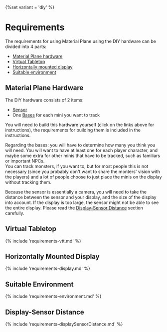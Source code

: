 {%set variant = 'diy' %}

# Requirements
The requirements for using Material Plane using the DIY hardware can be divided into 4 parts:

* [Material Plane hardware](#material-plane-hardware)
* [Virtual Tabletop](#virtual-tabletop)
* [Horizontally mounted display](#horizontally-mounted-display)
* [Suitable environment](#suitable-environment)

## Material Plane Hardware
The DIY hardware consists of 2 items:

* [Sensor](BuildInstructions/sensorFull.md)
* One [Bases](BuildInstructions/base.md) for each mini you want to track

You will need to build this hardware yourself (click on the links above for instructions), the requirements for building them is included in the instructions.

Regarding the bases: you will have to determine how many you think you will need. You will want to have at least one for each player character, and maybe some extra for other minis that have to be tracked, such as familiars or important NPCs.<br>
You can track monsters, if you want to, but for most people this is not necessary (since you probably don't want to share the monters' vision with the players) and a lot of people choose to just place the minis on the display without tracking them.

Because the sensor is essentially a camera, you will need to take the distance between the sensor and your display, and the size of the display into account. If the display is too large, the sensor might not be able to see the entire display. Please read the [Display-Sensor Distance](requirements.md#display-sensor-distance) section carefully.

## Virtual Tabletop
{% include 'requirements-vtt.md' %}

## Horizontally Mounted Display
{% include 'requirements-display.md' %}

## Suitable Environment
{% include 'requirements-environment.md' %}

## Display-Sensor Distance
{% include 'requirements-displaySensorDistance.md' %}